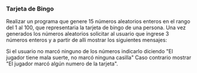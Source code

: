 ### Tarjeta de Bingo

Realizar un programa que genere 15 números aleatorios enteros en el rango del 1 al 100, que representaria la tarjeta de bingo de una persona. Una vez generados los números aleatorios solicitar al usuario que ingrese 3 números enteros y a partir de alli mostrar los siguientes mensajes:

Si el usuario no marcó ninguno de los números indicarlo diciendo "El jugador tiene mala suerte, no marcó ninguna casilla"
Caso contrario mostrar "El jugador marcó algún numero de la tarjeta".
